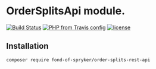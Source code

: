 # OrderSplitsApi module.
[![Build Status](https://travis-ci.org/fond-of/spryker-order-splits-rest-api.svg?branch=master)](https://travis-ci.org/fond-of/spryker-order-splits-rest-api)
[![PHP from Travis config](https://img.shields.io/travis/php-v/symfony/symfony.svg)](https://php.net/)
[![license](https://img.shields.io/github/license/mashape/apistatus.svg)](https://packagist.org/packages/fond-of-spryker/order-splits-rest-api)

## Installation

```
composer require fond-of-spryker/order-splits-rest-api
```